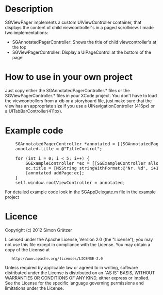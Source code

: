 # Description #
SGViewPager implements a custom UIViewController container, that displays the content of child viewcontroller's in a paged scrollview.
I made two implementations:
- SGAnnotatedPagerController: Shows the title of child viewcontroller's at the top
- SGViewPagerController: Display a UIPageControl at the bottom of the page

# How to use in your own project #
Just copy either the SGAnnotatedPagerController.* files or the SGViewPagerController.* files in your XCode project.
You don't have to load the viewcontrollers from a xib or a storyboard file, just make sure that the view
has an appropriate size if you use a UINavigationController (416px) or a UITabBarController(411px).

# Example code #
<pre>
 	SGAnnotatedPagerController *annotated = [[SGAnnotatedPagerController alloc] initWithNibName:@"SGAnnotatedPagerController" bundle:nil];
    annotated.title = @"TitleControl";
    
    for (int i = 0; i < 5; i++) {
        SGExampleController *ec = [[SGExampleController alloc] init];
        ec.title = [NSString stringWithFormat:@"Nr. %d", i+1];
        [annotated addPage:ec];
    }
    self.window.rootViewController = annotated;
</pre>

For detailed example code look in the SGAppDelegate.m file in the example project

# Licence #
Copyright (c) 2012 Simon Grätzer

   Licensed under the Apache License, Version 2.0 (the "License");
   you may not use this file except in compliance with the License.
   You may obtain a copy of the License at

       http://www.apache.org/licenses/LICENSE-2.0

   Unless required by applicable law or agreed to in writing, software
   distributed under the License is distributed on an "AS IS" BASIS,
   WITHOUT WARRANTIES OR CONDITIONS OF ANY KIND, either express or implied.
   See the License for the specific language governing permissions and
   limitations under the License.